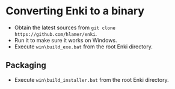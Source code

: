 Converting Enki to a binary
================

- Obtain the latest sources from `git clone https://github.com/hlamer/enki`.
- Run it to make sure it works on Windows.
- Execute `win\build_exe.bat` from the root Enki directory.

Packaging
------------
- Execute `win\build_installer.bat` from the root Enki directory.
